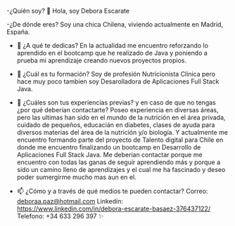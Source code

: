 -¿Quién soy? 👋 
Hola, soy Debora Escarate

-¿De dónde eres?
Soy una chica Chilena, viviendo actualmente en Madrid, España. 

- 👀 ¿A qué te dedicas?
En la actualidad me encuentro reforzando lo aprendido en el bootcamp que he realizado de Java y poniendo a prueba mi aprendizaje creando nuevos proyectos propios. 

- 🌱 ¿Cuál es tu formación?
Soy de profesión Nutricionista Clínica pero hace muy poco tambien soy Desarolladora de Aplicaciones Full Stack Java. 

- 💞️  ¿Cuáles son tus experiencias previas? y en caso de que no tengas ¿por qué deberían contactarte?
Poseo experiencia en diversas áreas, pero las ultimas han sido en el mundo de la nutrición en el área privada, cuidado de pequeños, educacián en diabetes, clases de 
ayuda para diversos materias del área de la nutrición y/o biología. Y actualmente me encuentro formando parte del proyecto de Talento digital para Chile en donde me 
encuentro finalizando un bootcamp en Desarrollo de Aplicaciones Full Stack Java. 
Me deberian contactar porque me encuentro con todas las ganas de seguir aprendiendo más y porque a sido un camino lleno de aprendizajes y el cual me ha fascinado y 
deseo poder sumergirme mucho mas aun en el. 

- 📫 ¿Cómo y a través de qué medios te pueden contactar?
Correo: deboraa.paz@hotmail.com
Linkedin: https://www.linkedin.com/in/debora-escarate-basaez-376437122/
Telefono: +34 633 296 397 ✨ 
